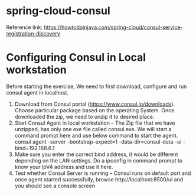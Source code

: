 # spring-cloud-consul

Reference link: https://howtodoinjava.com/spring-cloud/consul-service-registration-discovery

# Configuring Consul in Local workstation
Before starting the exercise, We need to first download, configure and run consul agent in localhost.

1. Download from Consul portal (https://www.consul.io/downloads). Choose particular package based on the operating System. Once downloaded the zip, we need to unzip it to desired place.
2. Start Consul Agent in local workstation – The Zip file that we have unzipped, has only one exe file called consul.exe. We will start a command prompt here and use below command to start the agent.
consul agent -server -bootstrap-expect=1 -data-dir=consul-data -ui -bind=192.168.6.1
3. Make sure you enter the correct bind address, it would be different depending on the LAN settings. Do a ipconfig in command prompt to know your IpV4 address and use it here.
4. Test whether Consul Server is running – Consul runs on default port and once agent started successfully, browse http://localhost:8500/ui and you should see a console screen

